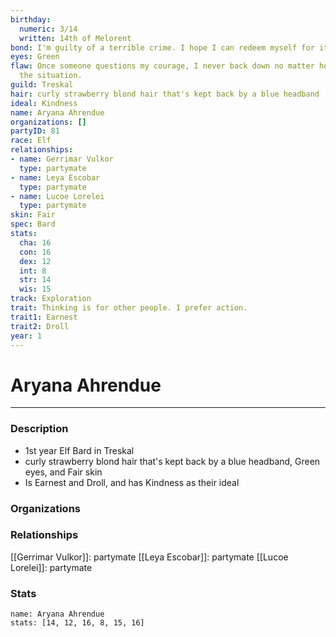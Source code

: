 ```yaml
---
birthday:
  numeric: 3/14
  written: 14th of Melorent
bond: I'm guilty of a terrible crime. I hope I can redeem myself for it.
eyes: Green
flaw: Once someone questions my courage, I never back down no matter how dangerous
  the situation.
guild: Treskal
hair: curly strawberry blond hair that's kept back by a blue headband
ideal: Kindness
name: Aryana Ahrendue
organizations: []
partyID: 81
race: Elf
relationships:
- name: Gerrimar Vulkor
  type: partymate
- name: Leya Escobar
  type: partymate
- name: Lucoe Lorelei
  type: partymate
skin: Fair
spec: Bard
stats:
  cha: 16
  con: 16
  dex: 12
  int: 8
  str: 14
  wis: 15
track: Exploration
trait: Thinking is for other people. I prefer action.
trait1: Earnest
trait2: Droll
year: 1
---
```

# Aryana Ahrendue
---
### Description
- 1st year Elf Bard in Treskal
- curly strawberry blond hair that's kept back by a blue headband, Green eyes, and Fair skin
- Is Earnest and Droll, and has Kindness as their ideal

### Organizations
### Relationships
[[Gerrimar Vulkor]]: partymate
[[Leya Escobar]]: partymate
[[Lucoe Lorelei]]: partymate
### Stats
```statblock
name: Aryana Ahrendue
stats: [14, 12, 16, 8, 15, 16]
```